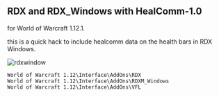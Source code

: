 RDX and RDX_Windows with HealComm-1.0
-------------------------------------

for World of Warcraft 1.12.1.

this is a quick hack to include healcomm data on the health bars in RDX Windows.

![rdxwindow](https://cloud.githubusercontent.com/assets/678207/22963471/43e256b8-f321-11e6-98f8-dbfb7d004128.png)

```
World of Warcraft 1.12\Interface\AddOns\RDX
World of Warcraft 1.12\Interface\AddOns\RDXM_Windows
World of Warcraft 1.12\Interface\AddOns\VFL
```